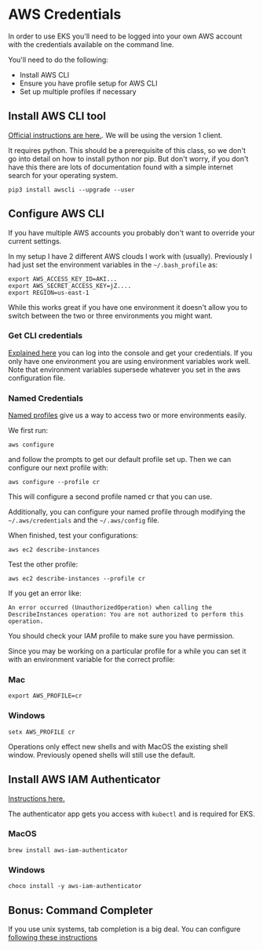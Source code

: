 # AWS Credentials

In order to use EKS you'll need to be logged into your own AWS account with the credentials available on the command line. 

You'll need to do the following: 

* Install AWS CLI
* Ensure you have profile setup for AWS CLI
* Set up multiple profiles if necessary

## Install AWS CLI tool

[Official instructions are here.](https://docs.aws.amazon.com/cli/latest/userguide/install-cliv1.html). We will be using the version 1 client. 

It requires python.  This should be a prerequisite of this class, so we don't go into detail on how to install python nor pip. But don't worry, if you don't have this there are lots of documentation found with a simple internet search for your operating system. 

```
pip3 install awscli --upgrade --user
```

## Configure AWS CLI

If you have multiple AWS accounts you probably don't want to override your current settings. 

In my setup I have 2 different AWS clouds I work with (usually).  Previously I had just set the environment variables in the `~/.bash_profile` as: 

```
export AWS_ACCESS_KEY_ID=AKI...
export AWS_SECRET_ACCESS_KEY=jZ....
export REGION=us-east-1
```
While this works great if you have one environment it doesn't allow you to switch between the two or three environments you might want.

### Get CLI credentials

[Explained here](https://docs.aws.amazon.com/cli/latest/userguide/cli-chap-configure.html) you can log into the console and get your credentials. If you only have one environment you are using environment variables work well.  Note that environment variables supersede whatever you set in the aws configuration file. 

### Named Credentials

[Named profiles](https://docs.aws.amazon.com/cli/latest/userguide/cli-configure-profiles.html) give us a way to access two or more environments easily. 

We first run: 

```
aws configure
```
and follow the prompts to get our default profile set up.  Then we can configure our next profile with: 

```
aws configure --profile cr
```
This will configure a second profile named cr that you can use. 

Additionally, you can configure your named profile through modifying the `~/.aws/credentials` and the `~/.aws/config` file. 

When finished, test your configurations:

```
aws ec2 describe-instances
```

Test the other profile: 

```
aws ec2 describe-instances --profile cr
```

If you get an error like: 

```
An error occurred (UnauthorizedOperation) when calling the DescribeInstances operation: You are not authorized to perform this operation.
```
You should check your IAM profile to make sure you have permission. 


Since you may be working on a particular profile for a while you can set it with an environment variable for the correct profile: 

### Mac

```
export AWS_PROFILE=cr
```

### Windows

```
setx AWS_PROFILE cr
```

Operations only effect new shells and with MacOS the existing shell window.  Previously opened shells will still use the default. 

## Install AWS IAM Authenticator

[Instructions here.](https://docs.aws.amazon.com/eks/latest/userguide/install-aws-iam-authenticator.html)

The authenticator app gets you access with `kubectl` and is required for EKS. 

### MacOS

```
brew install aws-iam-authenticator
```

### Windows

```
choco install -y aws-iam-authenticator
```

## Bonus:  Command Completer

If you use unix systems, tab completion is a big deal.  You can configure [following these instructions](https://docs.aws.amazon.com/cli/latest/userguide/cli-configure-completion.html)
